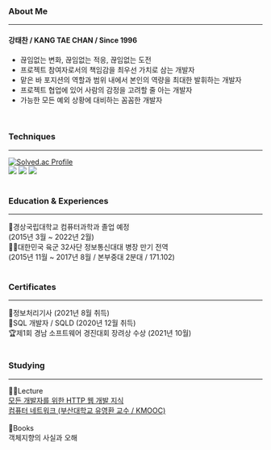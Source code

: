 ### About Me
---
#### 강태찬 / KANG TAE CHAN / Since 1996
- 끊임없는 변화, 끊임없는 적응, 끊임없는 도전
- 프로젝트 참여자로서의 책임감을 최우선 가치로 삼는 개발자
- 맡은 바 포지션의 역할과 범위 내에서 본인의 역량을 최대한 발휘하는 개발자
- 프로젝트 협업에 있어 사람의 감정을 고려할 줄 아는 개발자
- 가능한 모든 예외 상황에 대비하는 꼼꼼한 개발자
<br/>

### Techniques
---
[![Solved.ac Profile](http://mazassumnida.wtf/api/v2/generate_badge?boj=taechacode)](https://solved.ac/taechacode/)
<br/>
<img src="https://img.shields.io/badge/Java-007396?style=flat-square&logo=Java&logoColor=white"/>
<img src="https://img.shields.io/badge/Spring-6DB33F?style=flat-square&logo=Spring&logoColor=white"/>
<img src="https://img.shields.io/badge/Spring Boot-6DB33F?style=flat-square&logo=Spring Boot&logoColor=white"/>
<br/>
<br/>

### Education & Experiences
---
:school:경상국립대학교 컴퓨터과학과 졸업 예정
<br/>
(2015년 3월 ~ 2022년 2월)
<br/>
:policeman:대한민국 육군 32사단 정보통신대대 병장 만기 전역
<br/>
(2015년 11월 ~ 2017년 8월 / 본부중대 2분대 / 171.102)
<br/>
<br/>

### Certificates
---
:page_with_curl:정보처리기사 (2021년 8월 취득)
<br/>
:page_with_curl:SQL 개발자 / SQLD (2020년 12월 취득)
<br/>
:trophy:제1회 경남 소프트웨어 경진대회 장려상 수상 (2021년 10월)
<br/>
<br/>

### Studying
---
:man_teacher:Lecture
<br/>
[모든 개발자를 위한 HTTP 웹 개발 지식](https://www.inflearn.com/certificate/483034-326277-4569457)
<br/>
[컴퓨터 네트워크 (부산대학교 유영환 교수 / KMOOC)](https://github.com/taechacode/ComputerScienceRepository/tree/master/Computer%20Network)
<br/>
<br/>
:book:Books
<br/>
객체지향의 사실과 오해

<!--
**taechacode/taechacode** is a ✨ _special_ ✨ repository because its `README.md` (this file) appears on your GitHub profile.

Here are some ideas to get you started:

- 🔭 I’m currently working on ...
- 🌱 I’m currently learning ...
- 👯 I’m looking to collaborate on ...
- 🤔 I’m looking for help with ...
- 💬 Ask me about ...
- 📫 How to reach me: ...
- 😄 Pronouns: ...
- ⚡ Fun fact: ...
-->
